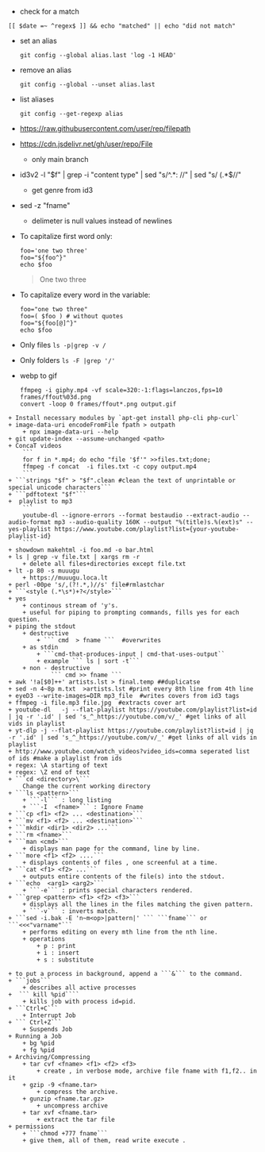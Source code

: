 <!-- Required extensions: pymdownx.betterem, pymdownx.tilde, pymdownx.emoji, pymdownx.tasklist, pymdownx.superfences -->
+ check for a match
```
[[ $date =~ ^regex$ ]] && echo "matched" || echo "did not match"
```
+ set an alias
	```
	git config --global alias.last 'log -1 HEAD'
	```
+ remove an alias
	```
	git config --global --unset alias.last
	```
+ list aliases
	```
	git config --get-regexp alias
	```
+ https://raw.githubusercontent.com/user/rep/filepath
+ https://cdn.jsdelivr.net/gh/user/repo/File
	+ only main branch
+ id3v2 -l "$f" | grep -i "content type" | sed "s/^.*: //" | sed "s/ (.*$//"
	+ get genre from id3

+ sed -z "fname"
	+ delimeter is null values instead of newlines
+ To capitalize first word only:
	```
	foo='one two three'
	foo="${foo^}"
	echo $foo
	```
    > One two three

+ To capitalize every word in the variable:
	```
	foo="one two three"
	foo=( $foo ) # without quotes
	foo="${foo[@]^}"
	echo $foo
	```

+ Only files
	```ls -p|grep -v /```
+ Only folders
	```ls -F |grep '/' ```
+ webp to gif
	```mkdir frames
	ffmpeg -i giphy.mp4 -vf scale=320:-1:flags=lanczos,fps=10 frames/ffout%03d.png
	convert -loop 0 frames/ffout*.png output.gif
```
+ Install necessary modules by `apt-get install php-cli php-curl`
+ image-data-uri encodeFromFile fpath > outpath
	+ npx image-data-uri --help
+ git update-index --assume-unchanged <path>
+ ConcaT videos
	```
	for f in *.mp4; do echo "file '$f'" >>files.txt;done;
	ffmpeg -f concat  -i files.txt -c copy output.mp4
	```
+ ```strings "$f" > "$f".clean #clean the text of unprintable or special unicode characters```
+ ```pdftotext "$f"```
+  playlist to mp3
	```
	youtube-dl --ignore-errors --format bestaudio --extract-audio --audio-format mp3 --audio-quality 160K --output "%(title)s.%(ext)s" --yes-playlist https://www.youtube.com/playlist?list={your-youtube-playlist-id}
	```
+ showdown makehtml -i foo.md -o bar.html
+ ls | grep -v file.txt | xargs rm -r
	+ delete all files+directories except file.txt
+ lt -p 80 -s muuugu
	+ https://muuugu.loca.lt
+ perl -00pe 's/,(?!.*,)//s' file#rmlastchar
+ ```<style (.*\s*)+?</style>```
+ yes
	+ continous stream of 'y's.
	+ useful for piping to prompting commands, fills yes for each question.
+ piping the stdout
	+ destructive
		+ ``` cmd  > fname ```  #overwrites
	+ as stdin
		+ ```cmd-that-produces-input | cmd-that-uses-output``
		+ example ``` ls | sort -t```
	+ non - destructive
	 		``` cmd >> fname ```
+ awk '!a[$0]++' artists.lst > final.temp ##duplicatse
+ sed -n 4~8p m.txt  >artists.lst #print every 8th line from 4th line
+ eyeD3 --write-images=DIR mp3_file  #writes covers from id3 tags
+ ffmpeg -i file.mp3 file.jpg  #extracts cover art
+ youtube-dl   -j --flat-playlist https://youtube.com/playlist?list=id | jq -r '.id' | sed 's_^_https://youtube.com/v/_' #get links of all vids in playlist
+ yt-dlp -j --flat-playlist https://youtube.com/playlist?list=id | jq -r '.id' | sed 's_^_https://youtube.com/v/_' #get links of all vids in playlist
+ http://www.youtube.com/watch_videos?video_ids=comma seperated list of ids #make a playlist from ids
+ regex: \A starting of text
+ regex: \Z end of text
+ ```cd <directory>\```
	Change the current working directory
+ ```ls <pattern>```
	+ ```-l``` : long listing
	+ ```-I	 <fname>``` : Ignore Fname
+ ```cp <f1> <f2> ... <destination>```
+ ```mv <f1> <f2> ... <destination>```
+ ```mkdir <dir1> <dir2> ...```
+ ```rm <fname>```
+ ```man <cmd>```
	+ displays man page for the command, line by line.
+ ```more <f1> <f2> ....```
	+ displays contents of files , one screenful at a time.
+ ```cat <f1> <f2> ...```
	+ outputs entire contents of the file(s) into the stdout.
+ ```echo  <arg1> <arg2>```
	+ ```-e``` : prints special characters rendered.
+ ```grep <pattern> <f1> <f2> <f3>```
	+ displays all the lines in the files matching the given pattern.
	+ ```-v``` : inverts match.
+ ```sed -i.bak -E 'n~m<op>|pattern|' ``` ```fname``` or ```<<<"varname"```
	+ performs editing on every mth line from the nth line.
	+ operations
		+ p : print
		+ i : insert
		+ s : substitute

+ to put a process in background, append a ```&``` to the command.
+ ```jobs```
	+ describes all active processes
+  ``` kill %pid````
	+ kills job with process id=pid.
+ ```Ctrl+C```
	+ Interrupt Job
+ ``` Ctrl+Z```
	+ Suspends Job
+ Running a Job
	+ bg %pid
	+ fg %pid
+ Archiving/Compressing
	+ tar cvf <fname> <f1> <f2> <f3>
		+ create , in verbose mode, archive file fname with f1,f2.. in it
	+ gzip -9 <fname.tar>
		+ compress the archive.
	+ gunzip <fname.tar.gz>
		+ uncompress archive
	+ tar xvf <fname.tar>
		+ extract the tar file
+ permissions
	+ ```chmod +777 fname```
	+ give them, all of them, read write execute .